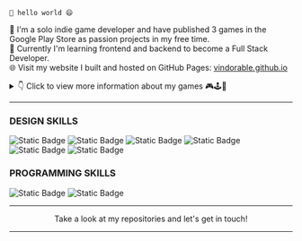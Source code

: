 `👋 hello world 😄`

🧐 I'm a solo indie game developer and have published 3 games in the Google Play Store as passion projects in my free time. <br />
🌱 Currently I'm learning frontend and backend to become a Full Stack Developer. <br />
🌐 Visit my website I built and hosted on GitHub Pages: [vindorable.github.io](https://vindorable.github.io/)

<details>
  <summary>👇 Click to view more information about my games 🎮🕹️👾</summary>

| Game Name | IDE | Platforms |Links 
|:------------- |:-------------:|:-------------:|:-------------:|
| Frankrit Eat Meat | Gamemaker Studio | AND | [bit.ly/FEM](https://bit.ly/resumeFEM) |
| Shark-A-Boom | Unity | AND | [bit.ly/SAB](https://bit.ly/resumeSAB) |
| Dino with a Gun | Unity | AND | [bit.ly/DWAG](https://bit.ly/resumeDWAG) |

</details>

---

<!-- https://shields.io/badges -->
<!-- https://github.com/simple-icons/simple-icons/blob/master/slugs.md -->
### DESIGN SKILLS
![Static Badge](https://img.shields.io/badge/-PHOTOSHOP-000?logo=adobephotoshop&logoColor=%23FFFFFF)
![Static Badge](https://img.shields.io/badge/-ILLUSTRATOR-000?logo=adobeillustrator&logoColor=%23FFFFFF)
![Static Badge](https://img.shields.io/badge/-AFTER%20EFFECTS-000?logo=adobeaftereffects&logoColor=%23FFFFFF)
![Static Badge](https://img.shields.io/badge/-PREMIERE%20PRO-000?logo=adobepremierepro&logoColor=%23FFFFFF)
![Static Badge](https://img.shields.io/badge/-CINEMA%204D-000?logo=cinema4d&logoColor=%23FFFFFF)
![Static Badge](https://img.shields.io/badge/-FIGMA-000?logo=figma&logoColor=%23FFFFFF)

### PROGRAMMING SKILLS
![Static Badge](https://img.shields.io/badge/-UNITY-000?logo=unity&logoColor=%23FFFFFF)
![Static Badge](https://img.shields.io/badge/-C%20SHARP-000?logo=csharp&logoColor=%23FFFFFF)

---

<p align="center">
Take a look at my repositories and let's get in touch!
</p>

---
